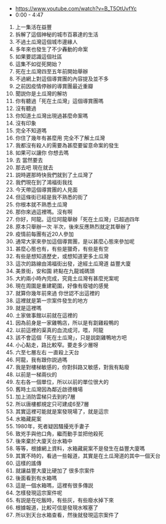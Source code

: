 - https://www.youtube.com/watch?v=B_T5OtUvfYc
- 0:00 - 4:47

1. 上一集活在益豐
1. 拆解了這個神秘的城市百慕達的生活
1. 不過土瓜灣這個城市邊緣人
1. 多年來也發生了不少轟動的命案
1. 如果要認識這個社區
1. 這集不如從死開始？
1. 死在土瓜灣四至五年前開始舉辦
1. 不過網上對這個導賞團的內容提及並不多
1. 之前因疫情停辦的導賞團最近重瓣
1. 聞説你是土瓜灣的解坊
1. 你有聽過「死在土瓜灣」這個導賞團嗎
1. 沒有聽過
1. 你知道土瓜灣出現過甚麼命案嗎
1. 沒有印象
1. 完全不知道嗎
1. 你住了幾年有甚麼用 完全不了解土瓜灣
1. 我都沒有殺人的需要為甚麼要留意命案的發生
1. 如果可以讓你 你想去嗎
1. 去 當然要去
1. 那去吧 現在就去
1. 説時遲那時快我們就到了土瓜灣了
1. 我們現在到了鴻福街我找
1. 今天帶這個導賞團的人見面
1. 但這條街已經是我不熟悉的街了
1. 你根本就不熟悉土瓜灣
1. 那你來過這裡嗎。沒有啊
1. 你好，阿龍。這位阿龍舉辦「死在土瓜灣」已超過四年
1. 原本只舉辦一次 半次，後來反應熱烈就定其舉辦了
1. 疫情前每團有近20人參加
1. 通常大家來參加這個導賞團，是以甚麼心態來參加呢
1. 甚麼心態也有，有些是獵奇，有些是有空
1. 有些是想知道歷史，或想知道更多土瓜灣
1. 這次的路線由鴻福街出發，途經土瓜灣道  益豐大廈
1. 美景街，安和園 終點在九龍城碼頭
1. 大約兩小時內完成，究竟土瓜灣有甚麼兇案呢
1. 現在周圍是重建範圍，好像有廢墟的感覺
1. 就算你幾年前來過 你世認不出這裡的
1. 這裡就是第一宗案件發生的地方
1. 就是這裡嗎
1. 土家做事館以前就在這裡的
1. 因為前身是一家雞鴨店，所以是有劏雞殺鴨的
1. 以前這裡的渠真的血流成河，喂，阿龍
1. 該不會這個「死在土瓜灣」，只是説劏雞鴨地方吧
1. 小心點走，路比較窄。要走多少層呀
1. 六至七層左右 一直殺上天台
1. 阿龍，我有跟你説過嗎
1. 我是對樓梯敏感的，你對斜路又敏感，對我有點廢
1. 以前是一梯兩伙的
1. 左右各一個單位，所以以前的單位很大的
1. 舊時土瓜灣因為鄰近啟德機場
1. 加上消防雲梯只去到約7層
1. 所以唐樓都規定只可建成6至7層
1. 其實這裡可能就是案發現場了，就是這宗
1. 水箱藏屍案
1. 1980年，死者疑因騷擾兇手妻子
1. 致兇手與他口角，繼而動手並把他殺死
1. 後來棄於大廈天台水箱中
1. 等等，根據網上資料，水箱藏屍案不是發生在益豐大廈嗎
1. 其實不時的，看過一些報道，其實是在土瓜灣道的其中一個天台
1. 這樣的謠傳
1. 就讓益豐大廈比硬加了 很多宗案件
1. 後面看到有水箱嗎
1. 這是一個水箱嗎，這裡有很多傳説
1. 怎樣發現這宗案件呢
1. 有説是在吃飯時，有些灰，有些廢水掉下來
1. 根據報道，比較可信是發現水喉塞了
1. 所以到天台水箱查看，然後就發現這宗案件了

